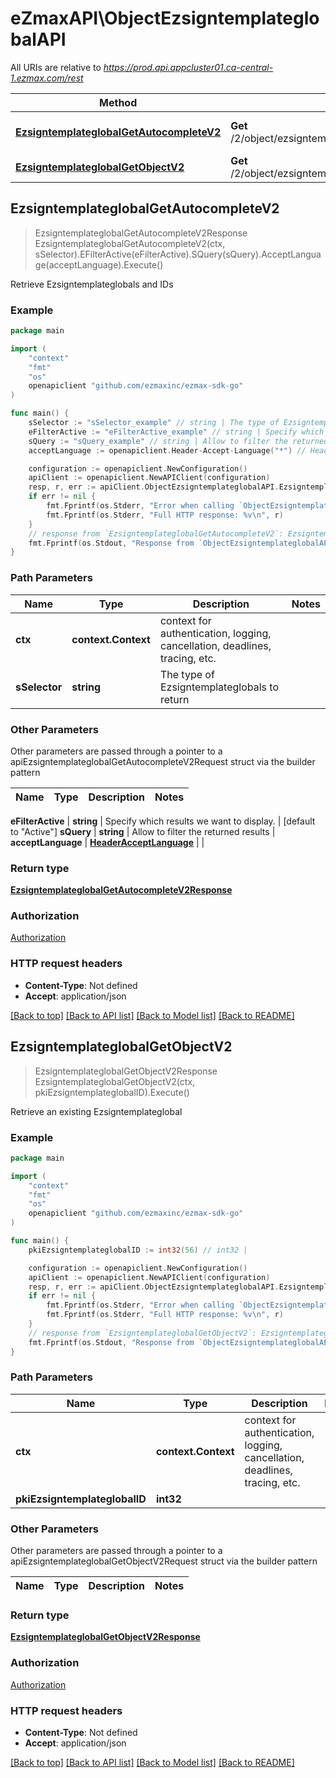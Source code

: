 # eZmaxAPI\ObjectEzsigntemplateglobalAPI

All URIs are relative to *https://prod.api.appcluster01.ca-central-1.ezmax.com/rest*

Method | HTTP request | Description
------------- | ------------- | -------------
[**EzsigntemplateglobalGetAutocompleteV2**](ObjectEzsigntemplateglobalAPI.md#EzsigntemplateglobalGetAutocompleteV2) | **Get** /2/object/ezsigntemplateglobal/getAutocomplete/{sSelector} | Retrieve Ezsigntemplateglobals and IDs
[**EzsigntemplateglobalGetObjectV2**](ObjectEzsigntemplateglobalAPI.md#EzsigntemplateglobalGetObjectV2) | **Get** /2/object/ezsigntemplateglobal/{pkiEzsigntemplateglobalID} | Retrieve an existing Ezsigntemplateglobal



## EzsigntemplateglobalGetAutocompleteV2

> EzsigntemplateglobalGetAutocompleteV2Response EzsigntemplateglobalGetAutocompleteV2(ctx, sSelector).EFilterActive(eFilterActive).SQuery(sQuery).AcceptLanguage(acceptLanguage).Execute()

Retrieve Ezsigntemplateglobals and IDs



### Example

```go
package main

import (
	"context"
	"fmt"
	"os"
	openapiclient "github.com/ezmaxinc/ezmax-sdk-go"
)

func main() {
	sSelector := "sSelector_example" // string | The type of Ezsigntemplateglobals to return
	eFilterActive := "eFilterActive_example" // string | Specify which results we want to display. (optional) (default to "Active")
	sQuery := "sQuery_example" // string | Allow to filter the returned results (optional)
	acceptLanguage := openapiclient.Header-Accept-Language("*") // HeaderAcceptLanguage |  (optional)

	configuration := openapiclient.NewConfiguration()
	apiClient := openapiclient.NewAPIClient(configuration)
	resp, r, err := apiClient.ObjectEzsigntemplateglobalAPI.EzsigntemplateglobalGetAutocompleteV2(context.Background(), sSelector).EFilterActive(eFilterActive).SQuery(sQuery).AcceptLanguage(acceptLanguage).Execute()
	if err != nil {
		fmt.Fprintf(os.Stderr, "Error when calling `ObjectEzsigntemplateglobalAPI.EzsigntemplateglobalGetAutocompleteV2``: %v\n", err)
		fmt.Fprintf(os.Stderr, "Full HTTP response: %v\n", r)
	}
	// response from `EzsigntemplateglobalGetAutocompleteV2`: EzsigntemplateglobalGetAutocompleteV2Response
	fmt.Fprintf(os.Stdout, "Response from `ObjectEzsigntemplateglobalAPI.EzsigntemplateglobalGetAutocompleteV2`: %v\n", resp)
}
```

### Path Parameters


Name | Type | Description  | Notes
------------- | ------------- | ------------- | -------------
**ctx** | **context.Context** | context for authentication, logging, cancellation, deadlines, tracing, etc.
**sSelector** | **string** | The type of Ezsigntemplateglobals to return | 

### Other Parameters

Other parameters are passed through a pointer to a apiEzsigntemplateglobalGetAutocompleteV2Request struct via the builder pattern


Name | Type | Description  | Notes
------------- | ------------- | ------------- | -------------

 **eFilterActive** | **string** | Specify which results we want to display. | [default to &quot;Active&quot;]
 **sQuery** | **string** | Allow to filter the returned results | 
 **acceptLanguage** | [**HeaderAcceptLanguage**](HeaderAcceptLanguage.md) |  | 

### Return type

[**EzsigntemplateglobalGetAutocompleteV2Response**](EzsigntemplateglobalGetAutocompleteV2Response.md)

### Authorization

[Authorization](../README.md#Authorization)

### HTTP request headers

- **Content-Type**: Not defined
- **Accept**: application/json

[[Back to top]](#) [[Back to API list]](../README.md#documentation-for-api-endpoints)
[[Back to Model list]](../README.md#documentation-for-models)
[[Back to README]](../README.md)


## EzsigntemplateglobalGetObjectV2

> EzsigntemplateglobalGetObjectV2Response EzsigntemplateglobalGetObjectV2(ctx, pkiEzsigntemplateglobalID).Execute()

Retrieve an existing Ezsigntemplateglobal



### Example

```go
package main

import (
	"context"
	"fmt"
	"os"
	openapiclient "github.com/ezmaxinc/ezmax-sdk-go"
)

func main() {
	pkiEzsigntemplateglobalID := int32(56) // int32 | 

	configuration := openapiclient.NewConfiguration()
	apiClient := openapiclient.NewAPIClient(configuration)
	resp, r, err := apiClient.ObjectEzsigntemplateglobalAPI.EzsigntemplateglobalGetObjectV2(context.Background(), pkiEzsigntemplateglobalID).Execute()
	if err != nil {
		fmt.Fprintf(os.Stderr, "Error when calling `ObjectEzsigntemplateglobalAPI.EzsigntemplateglobalGetObjectV2``: %v\n", err)
		fmt.Fprintf(os.Stderr, "Full HTTP response: %v\n", r)
	}
	// response from `EzsigntemplateglobalGetObjectV2`: EzsigntemplateglobalGetObjectV2Response
	fmt.Fprintf(os.Stdout, "Response from `ObjectEzsigntemplateglobalAPI.EzsigntemplateglobalGetObjectV2`: %v\n", resp)
}
```

### Path Parameters


Name | Type | Description  | Notes
------------- | ------------- | ------------- | -------------
**ctx** | **context.Context** | context for authentication, logging, cancellation, deadlines, tracing, etc.
**pkiEzsigntemplateglobalID** | **int32** |  | 

### Other Parameters

Other parameters are passed through a pointer to a apiEzsigntemplateglobalGetObjectV2Request struct via the builder pattern


Name | Type | Description  | Notes
------------- | ------------- | ------------- | -------------


### Return type

[**EzsigntemplateglobalGetObjectV2Response**](EzsigntemplateglobalGetObjectV2Response.md)

### Authorization

[Authorization](../README.md#Authorization)

### HTTP request headers

- **Content-Type**: Not defined
- **Accept**: application/json

[[Back to top]](#) [[Back to API list]](../README.md#documentation-for-api-endpoints)
[[Back to Model list]](../README.md#documentation-for-models)
[[Back to README]](../README.md)

